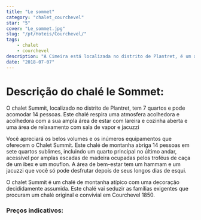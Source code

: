 ```yaml
---
title: "Le sommet"
category: "chalet_courchevel"
star: "5"
cover: "Le_sommet.jpg"
slug: "/pt/Hoteis/Courchevel/"
tags:
    - chalet
    - courchevel
description: "A Cimeira está localizada no distrito de Plantret, é um autêntico chalé de montanha com decoração muito atípica para uma casa de campo familiar. Este chalé goza de uma localização privilegiada perto das pistas e dos teleféricos. "
date: "2018-07-07"
--- 
```

 
# Descrição do chalé le Sommet:
O chalet Summit, localizado no distrito de Plantret, tem 7 quartos e pode acomodar 14 pessoas. Este chalé respira uma atmosfera acolhedora e acolhedora com a sua ampla área de estar com lareira e cozinha aberta e uma área de relaxamento com sala de vapor e jacuzzi

Você apreciará os belos volumes e os inúmeros equipamentos que oferecem o Chalet Summit. Este chalé de montanha abriga 14 pessoas em sete quartos sublimes, incluindo um quarto principal no último andar, acessível por amplas escadas de madeira ocupadas pelos troféus de caça de um ibex e um mouflon. A área de bem-estar tem um hammam e um jacuzzi que você só pode desfrutar depois de seus longos dias de esqui.

O chalet Summit é um chalé de montanha atípico com uma decoração decididamente assumida. Este chalé vai seduzir as famílias exigentes que procuram um chalé original e convivial em Courchevel 1850.

### Preços indicativos:
